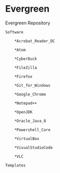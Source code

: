 # Evergreen

Evergreen Repository

    Software

        *Acrobat_Reader_DC
        
        *Atom
        
        *CyberDuck
        
        *FileZilla
        
        *Firefox
        
        *Git_for_Windows
        
        *Google_Chrome
        
        *Notepad++
        
        *OpenJDK
        
        *Oracle_Java_8
        
        *Powershell_Core
        
        *VirtualBox
        
        *VisualStudioCode
        
        *VLC
    
    Templates

